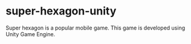 # super-hexagon-unity
Super hexagon is a popular mobile game. This game is developed using Unity Game Engine.
